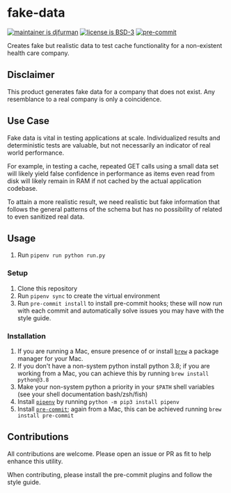 # fake-data

[![maintainer is djfurman](https://img.shields.io/badge/maintainer-djfurman-blueviolet)](https://github.com/djfurman)
[![license is BSD-3](https://img.shields.io/badge/license-BSD--3-yellow)](https://github.com/MyHealthCo/fake-data/blob/main/LICENSE)
[![pre-commit](https://img.shields.io/badge/pre--commit-enabled-blue?logo=pre-commit&logoColor=white)](https://github.com/pre-commit/pre-commit)

Creates fake but realistic data to test cache functionality for a non-existent health care company.

## Disclaimer

This product generates fake data for a company that does not exist. Any resemblance to a real company is only a coincidence.

## Use Case

Fake data is vital in testing applications at scale. Individualized results and deterministic tests are valuable, but not necessarily an indicator of real world performance.

For example, in testing a cache, repeated GET calls using a small data set will likely yield false confidence in performance as items even read from disk will likely remain in RAM if not cached by the actual application codebase.

To attain a more realistic result, we need realistic but fake information that follows the general patterns of the schema but has no possibility of related to even sanitized real data.

## Usage

1. Run `pipenv run python run.py`

### Setup

1. Clone this repository
1. Run `pipenv sync` to create the virtual environment
1. Run `pre-commit install` to install pre-commit hooks; these will now run with each commit and automatically solve issues you may have with the style guide.

### Installation

1. If you are running a Mac, ensure presence of or install [`brew`](https://brew.sh/) a package manager for your Mac.
1. If you don't have a non-system python install python 3.8; if you are working from a Mac, you can achieve this by running `brew install python@3.8`
1. Make your non-system python a priority in your `$PATH` shell variables (see your shell documentation bash/zsh/fish)
1. Install [`pipenv`](https://pipenv.pypa.io/en/stable/) by running `python -m pip3 install pipenv`
1. Install [`pre-commit`](https://github.com/pre-commit/); again from a Mac, this can be achieved running `brew install pre-commit`

## Contributions

All contributions are welcome. Please open an issue or PR as fit to help enhance this utility.

When contributing, please install the pre-commit plugins and follow the style guide.

